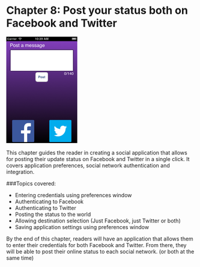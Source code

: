 # Chapter 8: Post your status both on Facebook and Twitter
![Screenshot](../screenshots/app08.png)

This chapter guides the reader in creating a social application that allows for posting their update status on Facebook and Twitter in a single click. It covers application preferences, social network authentication and integration.

###Topics covered:
- Entering credentials using preferences window
- Authenticating to Facebook
- Authenticating to Twitter
- Posting the status to the world
- Allowing destination selection (Just Facebook, just Twitter or both)
- Saving application settings using preferences window

By the end of this chapter, readers will have an application that allows them to enter their credentials for both Facebook and Twitter. From there, they will be able to post their online status to each social network. (or both at the same time) 

